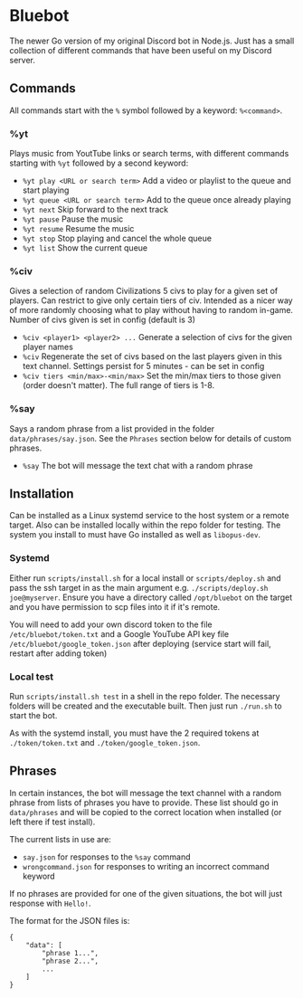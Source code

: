 # Bluebot

The newer Go version of my original Discord bot in Node.js. Just has a small collection of different commands that have been useful on my Discord server.

## Commands

All commands start with the `%` symbol followed by a keyword: `%<command>`.

### **%yt**

Plays music from YoutTube links or search terms, with different commands starting with `%yt` followed by a second keyword:

- `%yt play <URL or search term>` Add a video or playlist to the queue and start playing
- `%yt queue <URL or search term>` Add to the queue once already playing
- `%yt next` Skip forward to the next track
- `%yt pause` Pause the music
- `%yt resume` Resume the music
- `%yt stop` Stop playing and cancel the whole queue
- `%yt list` Show the current queue

### **%civ**

Gives a selection of random Civilizations 5 civs to play for a given set of players. Can restrict to give only certain tiers of civ. Intended as a nicer way of more randomly choosing what to play without having to random in-game. Number of civs given is set in config (default is 3)

- `%civ <player1> <player2> ...` Generate a selection of civs for the given player names
- `%civ` Regenerate the set of civs based on the last players given in this text channel. Settings persist for 5 minutes - can be set in config
- `%civ tiers <min/max>-<min/max>` Set the min/max tiers to those given (order doesn't matter). The full range of tiers is 1-8. 

### **%say**

Says a random phrase from a list provided in the folder `data/phrases/say.json`. See the `Phrases` section below for details of custom phrases.

- `%say` The bot will message the text chat with a random phrase


## Installation
Can be installed as a Linux systemd service to the host system or a remote target. Also can be installed locally within the repo folder for testing.
The system you install to must have Go installed as well as `libopus-dev`.

### Systemd
Either run `scripts/install.sh` for a local install or `scripts/deploy.sh` and pass the ssh target in as the main argument e.g. `./scripts/deploy.sh joe@myserver`.
Ensure you have a directory called `/opt/bluebot` on the target and you have permission to scp files into it if it's remote. 

You will need to add your own discord token to the file `/etc/bluebot/token.txt` and a Google YouTube API key file `/etc/bluebot/google_token.json` after deploying (service start will fail, restart after adding token)

### Local test
Run `scripts/install.sh test` in a shell in the repo folder. The necessary folders will be created and the executable built. Then just run `./run.sh` to start the bot. 

As with the systemd install, you must have the 2 required tokens at `./token/token.txt` and `./token/google_token.json`. 

## Phrases

In certain instances, the bot will message the text channel with a random phrase from lists of phrases you have to provide. These list should go in `data/phrases` and will be copied to the correct location when installed (or left there if test install).

The current lists in use are:
- `say.json` for responses to the `%say` command
- `wrongcommand.json` for responses to writing an incorrect command keyword

If no phrases are provided for one of the given situations, the bot will just response with `Hello!`.

The format for the JSON files is:
```
{
    "data": [
        "phrase 1...",
        "phrase 2...",
        ...
    ]
}
```
